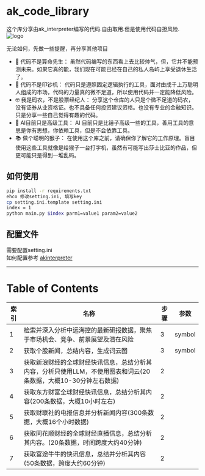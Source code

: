 # ak_code_library
这个库分享由ak_interpreter编写的代码.自由取用.但是使用代码自担风险.  
![logo](https://github.com/wxy2ab/akinterpreter/raw/main/docs/logo256.png)  

无论如何，先做一些提醒，再分享其他项目
- 🔮 代码不是算命先生：
虽然代码编写的东西看上去比较帅气，但，它并不能预测未来。如果它真的能，我们现在可能已经在自己的私人岛屿上享受退休生活了。
- 💸 代码不是印钞机：
代码只是遵照固定逻辑执行的工具，面对由成千上万聪明人组成的市场，代码的力量真的微不足道，所以使用代码并一定能降低风险。
- 🤓 我是码农，不是股票经纪人：
分享这个仓库的人只是个微不足道的码农，没有证券从业资格证。也不具备任何投资建议资格。也没有专业的金融知识。只是分享一些自己觉得有趣的代码。
- 🚀 AI目前只是高级工具：
AI 目前只是比锤子高级一些的工具，善用工具的意思是你有思想，你依赖工具，但是不会依靠工具。
- 📚 做个聪明的猴子：
在使用这个库之前，请确保你了解它的工作原理。盲目使用这些工具就像是给猴子一台打字机，虽然有可能写出莎士比亚的作品，但更可能只是得到一堆乱码。

## 如何使用
```Bash
pip install -r requirements.txt
ehco 修改setting.ini, 填写key
cp setting.ini.template setting.ini
index = 1
python main.py $index parm1=value1 param2=value2
```

## 配置文件
需要配置setting.ini   
如何配置参考 [akinterpreter](https://github.com/wxy2ab/akinterpreter)

---

# Table of Contents

| 索引 | 名称 | 步骤 | 参数 |
|------|------|------|------|
| 1 | 检索并深入分析中远海控的最新研报数据，聚焦于市场机会、竞争、前景展望及潜在风险 | 3 | symbol |
| 2 | 获取个股新闻，总结内容，生成词云图 | 3 | symbol |
| 3 | 获取新浪财经的全球财经快讯信息，总结分析其内容，分析只使用LLM，不使用图表和词云(20条数据，大概10-30分钟左右数据) | 2 |  |
| 4 | 获取东方财富全球财经快讯信息，总结分析其内容(200条数据，大概10小时左右) | 2 |  |
| 5 | 获取财联社的电报信息并分析新闻内容(300条数据，大概16个小时数据) | 2 |  |
| 6 | 获取同花顺财经的全球财经直播信息，总结分析其内容。(20条数据，时间跨度大约40分钟) | 2 |  |
| 7 | 获取富途牛牛的快讯信息，总结并分析其内容(50条数据，跨度大约60分钟) | 2 |  |
